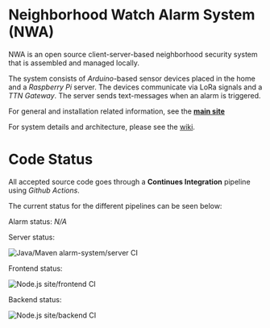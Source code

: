 # Neighborhood Watch Alarm System (NWA)
NWA is an open source client-server-based neighborhood security system that is assembled and managed locally. 

The system consists of *Arduino*-based sensor devices placed in the home and a *Raspberry Pi* server. The devices communicate via LoRa signals and a *TTN Gateway*. The server sends text-messages when an alarm is triggered.

For general and installation related information, see the [**main site**](https://nwa-site.herokuapp.com/)

For system details and architecture, please see the [wiki](https://github.com/simoneengelbr/nwa/wiki).

# Code Status

All accepted source code goes through a **Continues Integration** pipeline using *Github Actions*.

The current status for the different pipelines can be seen below:

Alarm status:
*N/A*

Server status:

![Java/Maven alarm-system/server CI](https://github.com/simoneengelbr/nwa/workflows/Java/Maven%20alarm-system/server%20CI/badge.svg)

Frontend status:

![Node.js site/frontend CI](https://github.com/simoneengelbr/nwa/workflows/Node.js%20site/frontend%20CI/badge.svg)

Backend status:

![Node.js site/backend CI](https://github.com/simoneengelbr/nwa/workflows/Node.js%20site/backend%20CI/badge.svg)
